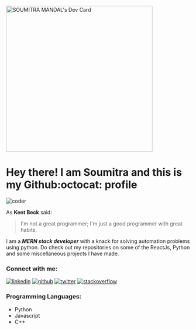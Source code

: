 
<!-- icons  -->

[1.1]: https://github.com/ombharatiya/ombharatiya/blob/master/assets/icons/icons8-linkedin-48.png (linkedin icon with padding)
[2.1]: https://github.com/ombharatiya/ombharatiya/blob/master/assets/icons/icons8-github-48.png (github icon with padding)
[3.1]: https://github.com/ombharatiya/ombharatiya/blob/master/assets/icons/icons8-twitter-48.png (twitter icon with padding)
[5.1]: https://github.com/ombharatiya/ombharatiya/blob/master/assets/icons/icons8-stack-overflow-48.png (stackoverflow icon with padding)

<a href="https://app.daily.dev/Soumitra21"><img src="https://api.daily.dev/devcards/72f641239ad04f828307486ea6e99747.png?r=xm8" width="400" alt="SOUMITRA MANDAL's Dev Card"/></a>

<!-- links to my social media accounts -->

[1]: https://www.linkedin.com/in/soumitra-mandal21/
[2]: https://www.github.com/Soumitra-Mandal
[3]: https://www.twitter.com/soumi5248
[5]: https://stackoverflow.com

<!-- Don't remove this --- https://github.com/ombharatiya -->

# Hey there! I am Soumitra and this is my Github:octocat: profile
![coder](https://img.icons8.com/cotton/2x/laptop-coding.png)

As **Kent Beck** said:
>I'm not a great programmer; 
>I'm just a good programmer with great habits.

I am a ***MERN stack developer*** with a knack for solving automation problems using python. 
Do check out my repositories on some of the ReactJs, Python and some miscellaneous projects I have made.

### **Connect** with me:

[![linkedin ][1.1]][1]
[![github ][2.1]][2]
[![twitter ][3.1]][3]
[![stackoverflow][5.1]][5]

### Programming Languages:
- Python
- Javascript
- C++
